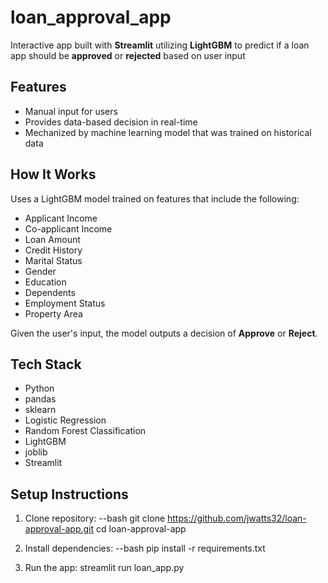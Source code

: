 # loan_approval_app
Interactive app built with **Streamlit** utilizing **LightGBM** to predict if a loan app should be **approved** or **rejected** based on user input

## Features
- Manual input for users
- Provides data-based decision in real-time
- Mechanized by machine learning model that was trained on historical data

## How It Works

Uses a LightGBM model trained on features that include the following:

- Applicant Income
- Co-applicant Income
- Loan Amount
- Credit History
- Marital Status
- Gender
- Education
- Dependents
- Employment Status
- Property Area

Given the user's input, the model outputs a decision of **Approve** or **Reject**.

## Tech Stack
- Python
- pandas
- sklearn
- Logistic Regression
- Random Forest Classification
- LightGBM
- joblib
- Streamlit

## Setup Instructions
1. Clone repository:
   --bash
   git clone https://github.com/jwatts32/loan-approval-app.git
   cd loan-approval-app

2. Install dependencies:
     --bash
     pip install -r requirements.txt

3. Run the app:
     streamlit run loan_app.py

